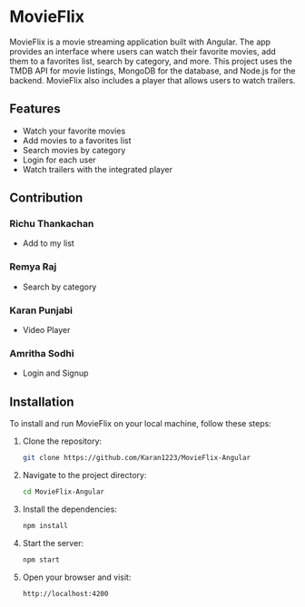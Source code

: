 
# MovieFlix

MovieFlix is a movie streaming application built with Angular. The app provides an interface where users can watch their favorite movies, add them to a favorites list, search by category, and more. This project uses the TMDB API for movie listings, MongoDB for the database, and Node.js for the backend. MovieFlix also includes a player that allows users to watch trailers.

## Features

- Watch your favorite movies
- Add movies to a favorites list
- Search movies by category
- Login for each user
- Watch trailers with the integrated player


## Contribution
### Richu Thankachan
 - Add to my list
### Remya Raj
  - Search by category
### Karan Punjabi
  - Video Player
### Amritha Sodhi
 - Login and Signup
## Installation

To install and run MovieFlix on your local machine, follow these steps:

1. Clone the repository:
   ```bash
   git clone https://github.com/Karan1223/MovieFlix-Angular
   ```

2. Navigate to the project directory:
   ```bash
   cd MovieFlix-Angular
   ```

3. Install the dependencies:
   ```bash
   npm install
   ```

4. Start the server:
   ```bash
   npm start
   ```

5. Open your browser and visit:
   ```bash
   http://localhost:4200
   ```
